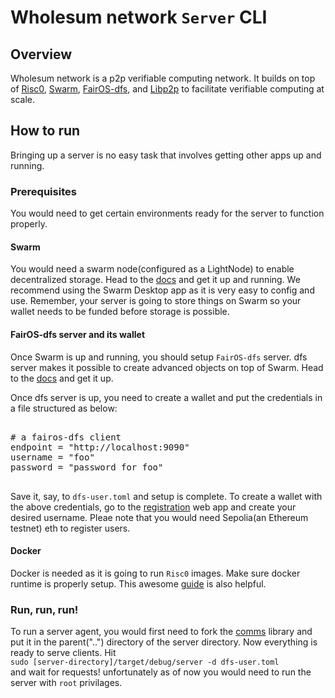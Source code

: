 
# Wholesum network `Server` CLI

## Overview

Wholesum network is a p2p verifiable computing network. It builds on top of [Risc0](https://risczero.com/), [Swarm](https://ethswarm.org), [FairOS-dfs](https://github.com/fairDataSociety/fairOS-dfs), and [Libp2p](https://libp2p.io) to facilitate verifiable computing at scale.  

## How to run

Bringing up a server is no easy task that involves getting other apps up and running.

### Prerequisites

You would need to get certain environments ready for the server to function properly.

#### Swarm

You would need a swarm node(configured as a LightNode) to enable decentralized storage. Head to the [docs](https://docs.ethswarm.org/docs/bee/installation/quick-start) and get it up and running. We recommend using the Swarm Desktop app as it is very easy to config and use. Remember, your server is going to store things on Swarm so your wallet needs to be funded before storage is possible.

#### FairOS-dfs server and its wallet

Once Swarm is up and running, you should setup `FairOS-dfs` server. dfs server makes it possible to create advanced objects on top of Swarm. Head to the [docs](https://docs.fairos.fairdatasociety.org/docs/fairOS-dfs/quickstart) and get it up.

Once dfs server is up, you need to create a wallet and put the credentials in a file structured as below:

<pre>

# a fairos-dfs client
endpoint = "http://localhost:9090"
username = "foo"
password = "password for foo"

</pre>

Save it, say, to `dfs-user.toml` and setup is complete. To create a wallet with the above credentials, go to the [registration](https://create.fairdatasociety.org) web app and create your desired username. Pleae note that you would need Sepolia(an Ethereum testnet) eth to register users.

#### Docker 

Docker is needed as it is going to run `Risc0` images. Make sure docker runtime is properly setup. This awesome [guide](https://www.digitalocean.com/community/tutorials/how-to-install-and-use-docker-on-ubuntu-20-04) is also helpful.

### Run, run, run!

To run a server agent, you would first need to fork the [comms](https://github.com/WholesumNet/comms) library and put it in the parent("..") directory of the server directory.
Now everything is ready to serve clients. Hit<br>
`sudo [server-directory]/target/debug/server -d dfs-user.toml`<br>
and wait for requests! unfortunately as of now you would need to run the server with `root` privilages.

